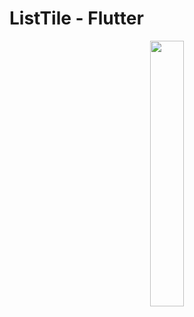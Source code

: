 # ListTile - Flutter

<p align="center" width="100%">
    <img width="33%" src="https://user-images.githubusercontent.com/59369881/187436875-6b62abcf-174b-49ab-bffb-fcc37f16837b.png">
</p>
